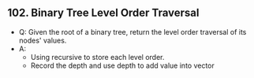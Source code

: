 ## 102. Binary Tree Level Order Traversal
- Q: Given the root of a binary tree, return the level order traversal of its nodes' values.
- A:
    - Using recursive to store each level order.
    - Record the depth and use depth to add value into vector
